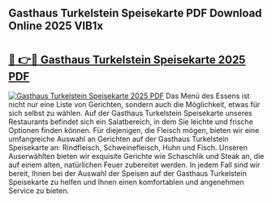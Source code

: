 ## Gasthaus Turkelstein Speisekarte PDF Download Online 2025 VlB1x

# <h2><a href="http://gcalqr.nevu.top/?p=Gasthaus+Turkelstein+Speisekarte">🔗 👉🔴 Gasthaus Turkelstein Speisekarte 2025 PDF</a></h2>

[![Gasthaus Turkelstein Speisekarte 2025 PDF](https://i.imgur.com/dBaPXMq.png)](http://gcalqr.nevu.top/?p=Gasthaus+Turkelstein+Speisekarte)
Das Menü des Essens ist nicht nur eine Liste von Gerichten, sondern auch die Möglichkeit, etwas für sich selbst zu wählen. Auf der Gasthaus Turkelstein Speisekarte unseres Restaurants befindet sich ein Salatbereich, in dem Sie leichte und frische Optionen finden können. Für diejenigen, die Fleisch mögen, bieten wir eine umfangreiche Auswahl an Gerichten auf der Gasthaus Turkelstein Speisekarte an: Rindfleisch, Schweinefleisch, Huhn und Fisch. Unseren Auserwählten bieten wir exquisite Gerichte wie Schaschlik und Steak an, die auf einem alten, natürlichen Feuer zubereitet werden. In jedem Fall sind wir bereit, Ihnen bei der Auswahl der Speisen auf der Gasthaus Turkelstein Speisekarte zu helfen und Ihnen einen komfortablen und angenehmen Service zu bieten.
